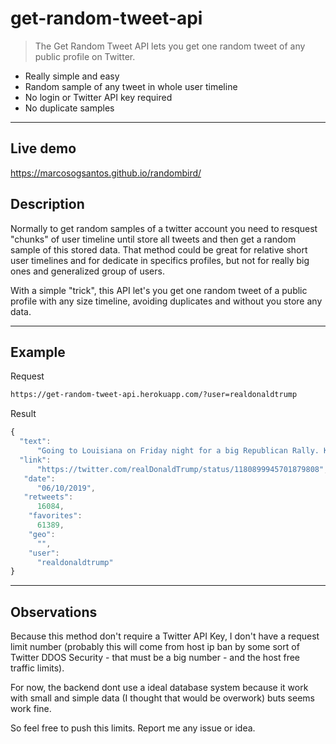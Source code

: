 # get-random-tweet-api
> The Get Random Tweet API lets you get one random tweet of any public profile on Twitter.

- Really simple and easy
- Random sample of any tweet in whole user timeline
- No login or Twitter API key required
- No duplicate samples

---

## Live demo

https://marcosogsantos.github.io/randombird/

## Description

Normally to get random samples of a twitter account you need to resquest "chunks" of user timeline until store all tweets and then get a random sample of this stored data. That method could be great for relative short user timelines and for dedicate in specifics profiles, but not for really big ones and generalized group of users.

With a simple "trick", this API let's you get one random tweet of a public profile with any size timeline, avoiding duplicates and without you store any data.

---
## Example
Request
```html
https://get-random-tweet-api.herokuapp.com/?user=realdonaldtrump
```
Result
```javascript
{
  "text":
      "Going to Louisiana on Friday night for a big Republican Rally. Keep Democrat Governor Edwards under 50%, force a runoff, and have a great new Republican Governor! Voting on Saturday. Information for Rally to follow.",
  "link":
      "https://twitter.com/realDonaldTrump/status/1180899945701879808",
   "date":
      "06/10/2019",
   "retweets":
      16084,
    "favorites":
      61389,
    "geo":
      "",
    "user":
      "realdonaldtrump"
}
```
---

## Observations
Because this method don't require a Twitter API Key, I don't have a request limit number (probably this will come from host ip ban by some sort of Twitter DDOS Security - that must be a big number - and the host free traffic limits). 

For now, the backend dont use a ideal database system because it work with small and simple data (I thought that would be overwork) buts seems work fine.

So feel free to push this limits. Report me any issue or idea.
